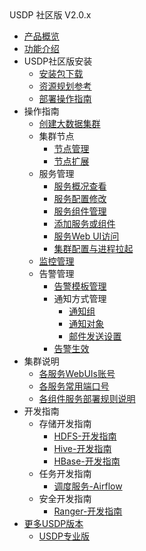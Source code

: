 <div class="sidebar_title icon_"> USDP 社区版 V2.0.x </div>   

* [产品概览](/usdp_community/2.0.x/README)
* [功能介绍](usdp_community/2.0.x/release_notes)
* USDP社区版安装
  * [安装包下载](usdp_community/plan&create/download)
  * [资源规划参考](usdp_community/plan&create/deploy_plan)
  * [部署操作指南](usdp_community/plan&create/install)
* 操作指南
  * [创建大数据集群](usdp_community/webconsole/cluster_create)
  * 集群节点
    * [节点管理](usdp_community/webconsole/node)
    * [节点扩展](usdp_community/webconsole/node_add)
  * 服务管理
    * [服务概况查看](usdp_community/webconsole/service_state)
    * [服务配置修改](usdp_community/webconsole/service_config)
    * [服务组件管理](usdp_community/webconsole/service_component)
    * [添加服务或组件](usdp_community/webconsole/service_extension)
    * [服务Web UI访问](usdp_community/webconsole/service_web)
    * [集群配置与进程拉起](usdp_community/webconsole/cluster_service)
  * [监控管理](usdp_community/webconsole/monitor)
  * 告警管理
    * [告警模板管理](usdp_community/webconsole/alarmTemplate)
    * 通知方式管理
      * [通知组](usdp_community/webconsole/alarmInform_group)
      * [通知对象](usdp_community/webconsole/alarmInform_object)
      * [邮件发送设置](usdp_community/webconsole/alarmInform_email)
    * [告警生效](usdp_community/webconsole/alarmTemplate_work)
* 集群说明
  * [各服务WebUIs账号](usdp_community/2.0.x/cluster_notes/login)
  * [各服务常用端口号](usdp_community/2.0.x/cluster_notes/ports)
  * [各组件服务部署规则说明](usdp_community/2.0.x/cluster_notes/rule)
* 开发指南
  * 存储开发指南
    * [HDFS-开发指南](usdp_community/developer/hdfs)
    * [Hive-开发指南](usdp_community/developer/hive)
    * [HBase-开发指南](usdp_community/developer/hbase)
  * 任务开发指南
    * [调度服务-Airflow](usdp_community/schedule/airflow)
  * 安全开发指南
    * [Ranger-开发指南](usdp_community/developer/ranger)
* [更多USDP版本](/usdp_community/version_list)
  * [USDP专业版](/usdpdc/README)




